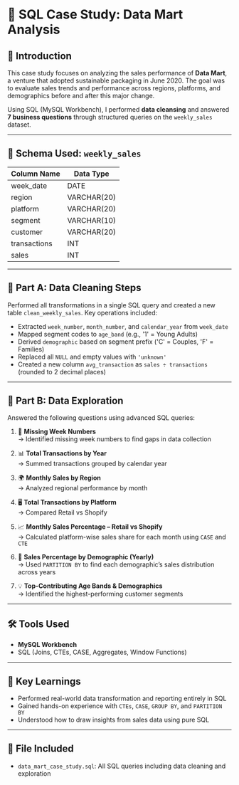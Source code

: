 # 🧪 SQL Case Study: Data Mart Analysis

## 📖 Introduction
This case study focuses on analyzing the sales performance of **Data Mart**, a venture that adopted sustainable packaging in June 2020. The goal was to evaluate sales trends and performance across regions, platforms, and demographics before and after this major change.

Using SQL (MySQL Workbench), I performed **data cleansing** and answered **7 business questions** through structured queries on the `weekly_sales` dataset.

---

## 📂 Schema Used: `weekly_sales`

| Column Name      | Data Type  |
|------------------|------------|
| week_date        | DATE       |
| region           | VARCHAR(20)|
| platform         | VARCHAR(20)|
| segment          | VARCHAR(10)|
| customer         | VARCHAR(20)|
| transactions     | INT        |
| sales            | INT        |

---

## 🧹 Part A: Data Cleaning Steps

Performed all transformations in a single SQL query and created a new table `clean_weekly_sales`. Key operations included:

- Extracted `week_number`, `month_number`, and `calendar_year` from `week_date`
- Mapped segment codes to `age_band` (e.g., '1' = Young Adults)
- Derived `demographic` based on segment prefix ('C' = Couples, 'F' = Families)
- Replaced all `NULL` and empty values with `'unknown'`
- Created a new column `avg_transaction` as `sales ÷ transactions` (rounded to 2 decimal places)

---

## 🔎 Part B: Data Exploration

Answered the following questions using advanced SQL queries:

1. 📆 **Missing Week Numbers**  
   → Identified missing week numbers to find gaps in data collection

2. 📊 **Total Transactions by Year**  
   → Summed transactions grouped by calendar year

3. 🌍 **Monthly Sales by Region**  
   → Analyzed regional performance by month

4. 🖥️ **Total Transactions by Platform**  
   → Compared Retail vs Shopify

5. 📈 **Monthly Sales Percentage – Retail vs Shopify**  
   → Calculated platform-wise sales share for each month using `CASE` and `CTE`

6. 👥 **Sales Percentage by Demographic (Yearly)**  
   → Used `PARTITION BY` to find each demographic’s sales distribution across years

7. 💡 **Top-Contributing Age Bands & Demographics**  
   → Identified the highest-performing customer segments

---

## 🛠 Tools Used
- **MySQL Workbench**
- SQL (Joins, CTEs, CASE, Aggregates, Window Functions)

---

## 📌 Key Learnings
- Performed real-world data transformation and reporting entirely in SQL
- Gained hands-on experience with `CTEs`, `CASE`, `GROUP BY`, and `PARTITION BY`
- Understood how to draw insights from sales data using pure SQL

---

## 📎 File Included
- `data_mart_case_study.sql`: All SQL queries including data cleaning and exploration




